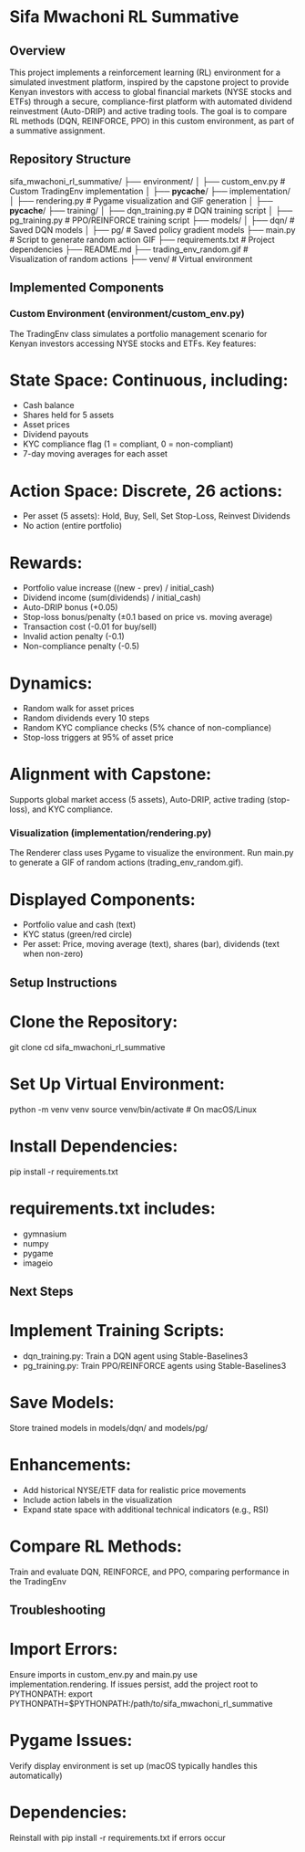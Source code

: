 # Sifa Mwachoni RL Summative

## Overview
This project implements a reinforcement learning (RL) environment for a simulated investment platform, inspired by the capstone project to provide Kenyan investors with access to global financial markets (NYSE stocks and ETFs) through a secure, compliance-first platform with automated dividend reinvestment (Auto-DRIP) and active trading tools. The goal is to compare RL methods (DQN, REINFORCE, PPO) in this custom environment, as part of a summative assignment.

## Repository Structure
sifa_mwachoni_rl_summative/
├── environment/
│   ├── custom_env.py       # Custom TradingEnv implementation
│   ├── __pycache__/
├── implementation/
│   ├── rendering.py        # Pygame visualization and GIF generation
│   ├── __pycache__/
├── training/
│   ├── dqn_training.py     # DQN training script
│   ├── pg_training.py      # PPO/REINFORCE training script
├── models/
│   ├── dqn/                # Saved DQN models
│   ├── pg/                 # Saved policy gradient models
├── main.py                 # Script to generate random action GIF
├── requirements.txt        # Project dependencies
├── README.md
├── trading_env_random.gif  # Visualization of random actions
├── venv/                   # Virtual environment

## Implemented Components

### Custom Environment (environment/custom_env.py)
The TradingEnv class simulates a portfolio management scenario for Kenyan investors accessing NYSE stocks and ETFs. Key features:

# State Space: Continuous, including:
- Cash balance
- Shares held for 5 assets
- Asset prices
- Dividend payouts
- KYC compliance flag (1 = compliant, 0 = non-compliant)
- 7-day moving averages for each asset

# Action Space: Discrete, 26 actions:
- Per asset (5 assets): Hold, Buy, Sell, Set Stop-Loss, Reinvest Dividends
- No action (entire portfolio)

# Rewards:
- Portfolio value increase ((new - prev) / initial_cash)
- Dividend income (sum(dividends) / initial_cash)
- Auto-DRIP bonus (+0.05)
- Stop-loss bonus/penalty (±0.1 based on price vs. moving average)
- Transaction cost (-0.01 for buy/sell)
- Invalid action penalty (-0.1)
- Non-compliance penalty (-0.5)

# Dynamics:
- Random walk for asset prices
- Random dividends every 10 steps
- Random KYC compliance checks (5% chance of non-compliance)
- Stop-loss triggers at 95% of asset price

# Alignment with Capstone:
Supports global market access (5 assets), Auto-DRIP, active trading (stop-loss), and KYC compliance.

### Visualization (implementation/rendering.py)
The Renderer class uses Pygame to visualize the environment. Run main.py to generate a GIF of random actions (trading_env_random.gif).

# Displayed Components:
- Portfolio value and cash (text)
- KYC status (green/red circle)
- Per asset: Price, moving average (text), shares (bar), dividends (text when non-zero)

## Setup Instructions

# Clone the Repository:
git clone <repository-url>
cd sifa_mwachoni_rl_summative

# Set Up Virtual Environment:
python -m venv venv
source venv/bin/activate  # On macOS/Linux

# Install Dependencies:
pip install -r requirements.txt

# requirements.txt includes:
- gymnasium
- numpy
- pygame
- imageio

## Next Steps

# Implement Training Scripts:
- dqn_training.py: Train a DQN agent using Stable-Baselines3
- pg_training.py: Train PPO/REINFORCE agents using Stable-Baselines3

# Save Models:
Store trained models in models/dqn/ and models/pg/

# Enhancements:
- Add historical NYSE/ETF data for realistic price movements
- Include action labels in the visualization
- Expand state space with additional technical indicators (e.g., RSI)

# Compare RL Methods:
Train and evaluate DQN, REINFORCE, and PPO, comparing performance in the TradingEnv

## Troubleshooting

# Import Errors:
Ensure imports in custom_env.py and main.py use implementation.rendering. If issues persist, add the project root to PYTHONPATH:
export PYTHONPATH=$PYTHONPATH:/path/to/sifa_mwachoni_rl_summative

# Pygame Issues:
Verify display environment is set up (macOS typically handles this automatically)

# Dependencies:
Reinstall with pip install -r requirements.txt if errors occur
